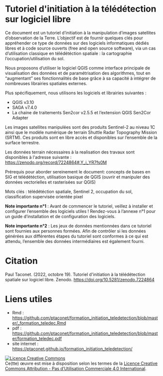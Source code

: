# Tutoriel d'initiation à la télédétection sur logiciel libre

<!-- badges: start -->
<!-- badges: end -->

Ce document est un tutoriel d’initiation à la manipulation d’images satellites d’observation de la Terre. L’objectif est de fournir quelques clés pour appréhender ce type de données sur des logiciels informatiques dédiés libres et à code source ouverts (free and open source software), via un cas d’utilisation classique en télédétéction spatiale : la cartographie l’occupation/utilisation du sol.

Nous proposons d’utiliser le logiciel QGIS comme interface principale de visualisation des données et de paramétrisation des algorithmes, tout en “augmentant” ses fonctionnalités de base grâce à sa capacité à intégrer de nombreuses librairies spatiales externes.

Plus spécifiquement, nous utilisons les logiciels et librairies suivantes :

* QGIS v3.10
* SAGA v7.4.0
* La chaine de traitements Sen2cor v2.5.5 et l’extension QGIS Sen2Cor Adapter

Les images satellites manipulées sont des produits Sentinel-2 au niveau 1C ainsi que le modèle numérique de terrain Shuttle Radar Topography Mission (SRTM). Ces produits sont en libre accès et disponibles sur l’ensemble de la surface terrestre.

Les données terrain nécessaires à la realisation des travaux sont disponibles à l'adresse suivante : https://zenodo.org/record/7224864#.Y_i_YR7fs0M 

Prérequis pour aborder sereinement le document: concepts de bases en SIG et télédétéction, utilisation basique de QGIS (ouvrir et manipuler des données vectorielles et rasterisées sur QGIS)

Mots clés : télédétéction spatiale, Sentinel 2, occupation du sol, classification supervisée orientée pixel

**Note importante n°1** : Avant de commencer le tutoriel, veillez à installer et configurer l’ensemble des logiciels utiles ! Rendez-vous à l’annexe n°1 pour un guide d’installation et de configuration des logiciels.

**Note importante n°2** : Les jeux de données mentionnées dans ce tutoriel sont fournies aux personnes formées. Afin de contrôler si les données générées aux différentes étapes du tutoriel sont conformes à ce qui est attendu, l’ensemble des données intermédiaires est également fourni.

# Citation

Paul Taconet. (2022, octobre 19). Tutoriel d'initiation à la télédétection spatiale sur logiciel libre. Zenodo. https://doi.org/10.5281/zenodo.7224864

# Liens utiles

* Rmd : https://github.com/ptaconet/formation_initiation_teledetection/blob/master/_formation_teledec.Rmd
* pdf : https://github.com/ptaconet/formation_initiation_teledetection/blob/master/formation_teledec.pdf
* site internet : https://ptaconet.github.io/formation_initiation_teledetection/

<a rel="license" href="http://creativecommons.org/licenses/by-nc/4.0/"><img alt="Licence Creative Commons" style="border-width:0" src="https://i.creativecommons.org/l/by-nc/4.0/88x31.png" /></a><br />Ce(tte) œuvre est mise à disposition selon les termes de la <a rel="license" href="http://creativecommons.org/licenses/by-nc/4.0/">Licence Creative Commons Attribution - Pas d’Utilisation Commerciale 4.0 International</a>.
